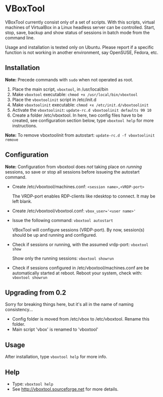 # VBoxTool
VBoxTool currently consist only of a set of scripts. With this scripts, virtual 
machines of VirtualBox in a Linux headless server can be controlled. Start, stop, 
save, backup and show status of sessions in batch mode from the command line.

Usage and installation is tested only on Ubuntu. Please report if a specific 
function is not working in another environment, say OpenSUSE, Fedora, etc.

## Installation

__Note:__ Precede commands with `sudo` when not operated as root.

1. Place the main script, `vboxtool`, in /usr/local/bin
2. Make `vboxtool` executable: `chmod +x /usr/local/bin/vboxtool`
3. Place the `vboxtoolinit` script in /etc/init.d
4. Make `vboxtoolinit` executable: `chmod +x /etc/init.d/vboxtoolinit`
5. Activate the `vboxtoolinit`: `update-rc.d vboxtoolinit defaults 99 10`
6. Create a folder /etc/vboxtool. In here, two config files have to be created, see
  configuration section below, type `vboxtool help` for more instructions.
  
__Note:__ To remove vboxtoolinit from autostart: `update-rc.d -f vboxtoolinit remove`

## Configuration

__Note:__ Configuration from vboxtool does _not_ taking place on _running_ sessions, 
so save or stop all sessions before issueing the autostart command.

* Create /etc/vboxtool/machines.conf: `<session name>,<VRDP-port>`
  
     The VRDP-port enables RDP-clients like rdesktop to connect. It may be left blank.

* Create /etc/vboxtool/vboxtool.conf: `vbox_user='<user name>'`

* Issue the following command: `vboxtool autostart`

     VBoxTool will configure sessions (VRDP-port). By now, session(s) should be up and 
  running and configured.

* Check if sessions or running, with the assumed vrdp-port:
    `vboxtool show`

    Show only the running sessions:
    `vboxtool showrun`

* Check if sessions configured in /etc/vboxtool/machines.conf are be automatically 
  started at reboot. Reboot your system, check with: `vboxtool showrun`

## Upgrading from 0.2

Sorry for breaking things here, but it's all in the name of naming consistency...

- Config folder is moved from /etc/vbox to /etc/vboxtool. Rename this folder.
- Main script 'vbox' is renamed to 'vboxtool'

## Usage

After installation, type `vboxtool help` for more info.

## Help

- Type: `vboxtool help`
- See http://vboxtool.sourceforge.net for more details.    
